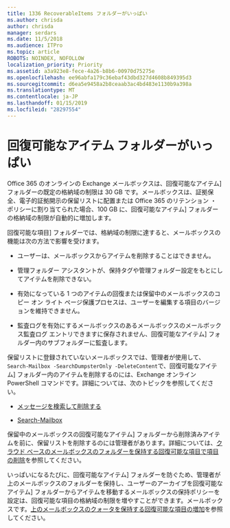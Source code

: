 ```yaml
---
title: 1336 RecoverableItems フォルダーがいっぱい
ms.author: chrisda
author: chrisda
manager: serdars
ms.date: 11/5/2018
ms.audience: ITPro
ms.topic: article
ROBOTS: NOINDEX, NOFOLLOW
localization_priority: Priority
ms.assetid: a3a923e8-fece-4a26-b8b6-00970d75275e
ms.openlocfilehash: ee96abfa179c36ebaf43dbd327d4608b849395d3
ms.sourcegitcommit: d6ea5e9458a2b8ceaab3ac4bd483e1130b9a398a
ms.translationtype: MT
ms.contentlocale: ja-JP
ms.lasthandoff: 01/15/2019
ms.locfileid: "28297554"
---
```

# <a name="the-recoverable-items-folder-is-full"></a>回復可能なアイテム フォルダーがいっぱい

Office 365 のオンラインの Exchange メールボックスは、回復可能なアイテム] フォルダーの既定の格納域の制限は 30 GB です。メールボックスは、証拠保全、電子的証拠開示の保留リストに配置または Office 365 のリテンション ・ ポリシーに割り当てられた場合、100 GB に、回復可能なアイテム] フォルダーの格納域の制限が自動的に増加します。
  
回復可能な項目] フォルダーでは、格納域の制限に達すると、メールボックスの機能は次の方法で影響を受けます。
  
- ユーザーは、メールボックスからアイテムを削除することはできません。
    
- 管理フォルダー アシスタントが、保持タグや管理フォルダー設定をもとにしてアイテムを削除できない。
    
- 有効になっている 1 つのアイテムの回復または保留中のメールボックスのコピー オン ライト ページ保護プロセスは、ユーザーを編集する項目のバージョンを維持できません。
    
- 監査ログを有効にするメールボックスのあるメールボックスのメールボックス監査ログ エントリできますに保存されません、回復可能なアイテム] フォルダー内のサブフォルダーに監査します。
    
保留リストに登録されていないメールボックスでは、管理者が使用して、`Search-Mailbox -SearchDumpsterOnly -DeleteContent`で、回復可能なアイテム] フォルダー内のアイテムを削除するのには、Exchange オンライン PowerShell コマンドです。詳細については、次のトピックを参照してください。 
  
- [メッセージを検索して削除する](https://docs.microsoft.com/office365/securitycompliance/search-for-and-delete-messagesadmin-help)
    
- [Search-Mailbox](https://docs.microsoft.com/powershell/module/exchange/mailboxes/Search-Mailbox)
    
保留中のメールボックスの回復可能なアイテム] フォルダーから削除済みアイテムを前に、保留リストを削除するのには管理者があります。詳細については、[クラウド ベースのメールボックスのフォルダーを保持する回復可能な項目で項目の削除](https://docs.microsoft.com/en-us/office365/securitycompliance/delete-items-in-the-recoverable-items-folder-of-mailboxes-on-hold)を参照してください。
  
いっぱいになるたびに、回復可能なアイテム] フォルダーを防ぐため、管理者が上のメールボックスのフォルダーを保持し、ユーザーのアーカイブを回復可能なアイテム] フォルダーからアイテムを移動するメールボックスの保持ポリシーを設定は、回復可能な項目の格納域の制限を増やすことができます。メールボックスです。[上のメールボックスのクォータを保持する回復可能な項目の増加](https://docs.microsoft.com/office365/securitycompliance/increase-the-recoverable-quota-for-mailboxes-on-hold)を参照してください。
  

